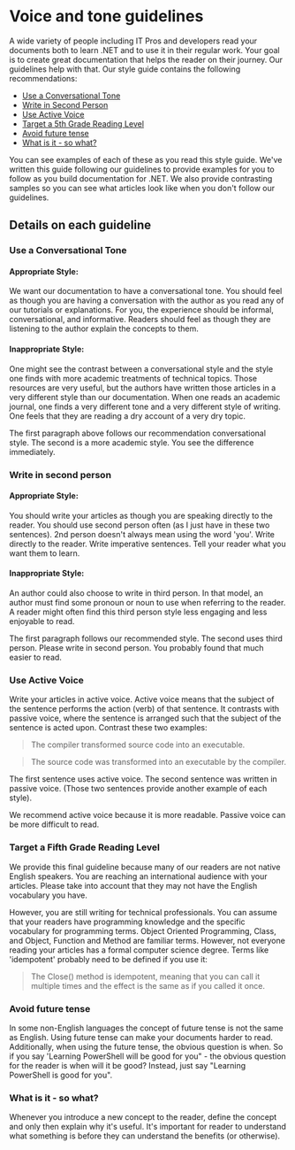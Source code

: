 # Voice and tone guidelines

A wide variety of people including IT Pros and developers read your documents both to learn .NET and to use it in their regular work.
Your goal is to create great documentation that helps the reader on their journey. Our guidelines
help with that. Our style guide contains the following recommendations:
- [Use a Conversational Tone](#use-a-conversational-tone)
- [Write in Second Person](#write-in-2nd-person)
- [Use Active Voice](#use-active-voice)
- [Target a 5th Grade Reading Level](#target-a-fifth-grade-reading-level)
- [Avoid future tense](#avoid-future-tense)
- [What is it - so what?](#what-is-it-so-what)

You can see examples of each of these as you read this style guide. We've written this guide
following our guidelines to provide examples for you to follow as you build documentation
for .NET. We also provide contrasting samples so you can see what articles look like
when you don't follow our guidelines.

## Details on each guideline

### Use a Conversational Tone
#### Appropriate Style:
We want our documentation to have a conversational tone. You should feel as though you
are having a conversation with the author as you read any of our tutorials or explanations.
For you, the experience should be informal, conversational, and informative. Readers should
feel as though they are listening to the author explain the concepts to them.

#### Inappropriate Style:
One might see the contrast between a conversational style and the style one finds with
more academic treatments of technical topics. Those resources are very useful, but the authors
have written those articles in a very different style than our documentation. When one reads
an academic journal, one finds a very different tone and a very different style of writing.
One feels that they are reading a dry account of a very dry topic.  

The first paragraph above follows our recommendation conversational style. The second
is a more academic style. You see the difference immediately. 

### Write in second person
#### Appropriate Style:
You should write your articles as though you are speaking directly to the reader. You
should use second person often (as I just have in these two sentences). 2nd person doesn't
always mean using the word 'you'. Write directly to the reader. Write imperative sentences.
Tell your reader what you want them to learn.

#### Inappropriate Style: 
An author could also choose to write in third person. In that model, an author must find some
pronoun or noun to use when referring to the reader. A reader might often find this third
person style less engaging and less enjoyable to read.

The first paragraph follows our recommended style. The second uses third person. Please write
in second person. You probably found that much easier to read.

### Use Active Voice

Write your articles in active voice. Active voice means that the subject of the sentence performs
the action (verb) of that sentence. It contrasts with passive voice, where the sentence is arranged
such that the subject of the sentence is acted upon. Contrast these two examples:

> The compiler transformed source code into an executable.

> The source code was transformed into an executable by the compiler.

The first sentence uses active voice. The second sentence was written in passive voice.
(Those two sentences provide another example of each style).

We recommend active voice because it is more readable. Passive voice can be more difficult to read.

### Target a Fifth Grade Reading Level

We provide this final guideline because many of our readers are not native English speakers.
You are reaching an international audience with your articles. Please take into account that
they may not have the English vocabulary you have.

However, you are still writing for technical professionals. You can assume that your readers
have programming knowledge and the specific vocabulary for programming terms. Object Oriented
Programming, Class, and Object, Function and Method are familiar terms. However, not everyone
reading your articles has a formal computer science degree. Terms like 'idempotent' probably
need to be defined if you use it:

> The Close() method is idempotent, meaning that you can call it multiple times and the effect is
> the same as if you called it once.

### Avoid future tense
In some non-English languages the concept of future tense is not the same as English. Using future tense can make your documents harder to read. Additionally, when using the future tense, the obvious question is when. So if you say 'Learning PowerShell will be good for you" - the obvious question for the reader is when will it be good? Instead, just say "Learning PowerShell is good for you".

### What is it - so what?
Whenever you introduce a new concept to the reader, define the concept and only then explain why it's useful. It's important for reader to understand what something is before they can understand the benefits (or otherwise). 
